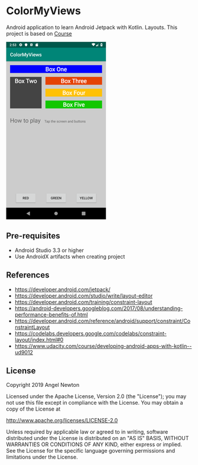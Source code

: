 ColorMyViews
=============

Android application to learn Android Jetpack with Kotlin. Layouts.
This project is based on [Course](https://www.udacity.com/course/developing-android-apps-with-kotlin--ud9012)

![Scheme](/readmeImages/Screenshot_1547409192.png)


Pre-requisites
--------------
- Android Studio 3.3 or higher
- Use AndroidX artifacts when creating project


References
---------------------
- https://developer.android.com/jetpack/
- https://developer.android.com/studio/write/layout-editor
- https://developer.android.com/training/constraint-layout
- https://android-developers.googleblog.com/2017/08/understanding-performance-benefits-of.html
- https://developer.android.com/reference/android/support/constraint/ConstraintLayout
- https://codelabs.developers.google.com/codelabs/constraint-layout/index.html#0
- https://www.udacity.com/course/developing-android-apps-with-kotlin--ud9012





## License

Copyright 2019 Angel Newton

Licensed under the Apache License, Version 2.0 (the "License"); you may not use this file except in compliance with the License. You may obtain a copy of the License at

http://www.apache.org/licenses/LICENSE-2.0

Unless required by applicable law or agreed to in writing, software distributed under the License is distributed on an "AS IS" BASIS, WITHOUT WARRANTIES OR CONDITIONS OF ANY KIND, either express or implied. See the License for the specific language governing permissions and limitations under the License.


